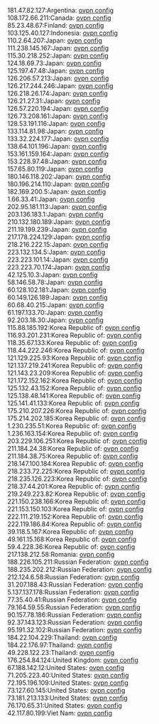 181.47.82.127:Argentina: [ovpn config](vpn/181_47_82_127.ovpn)  
108.172.66.211:Canada: [ovpn config](vpn/108_172_66_211.ovpn)  
85.23.48.67:Finland: [ovpn config](vpn/85_23_48_67.ovpn)  
103.125.40.127:Indonesia: [ovpn config](vpn/103_125_40_127.ovpn)  
110.2.64.207:Japan: [ovpn config](vpn/110_2_64_207.ovpn)  
111.238.145.167:Japan: [ovpn config](vpn/111_238_145_167.ovpn)  
115.30.218.252:Japan: [ovpn config](vpn/115_30_218_252.ovpn)  
124.18.69.73:Japan: [ovpn config](vpn/124_18_69_73.ovpn)  
125.197.47.48:Japan: [ovpn config](vpn/125_197_47_48.ovpn)  
126.206.57.213:Japan: [ovpn config](vpn/126_206_57_213.ovpn)  
126.217.244.246:Japan: [ovpn config](vpn/126_217_244_246.ovpn)  
126.218.26.174:Japan: [ovpn config](vpn/126_218_26_174.ovpn)  
126.21.27.31:Japan: [ovpn config](vpn/126_21_27_31.ovpn)  
126.57.220.194:Japan: [ovpn config](vpn/126_57_220_194.ovpn)  
126.73.208.161:Japan: [ovpn config](vpn/126_73_208_161.ovpn)  
128.53.191.116:Japan: [ovpn config](vpn/128_53_191_116.ovpn)  
133.114.81.98:Japan: [ovpn config](vpn/133_114_81_98.ovpn)  
133.32.224.177:Japan: [ovpn config](vpn/133_32_224_177.ovpn)  
138.64.101.196:Japan: [ovpn config](vpn/138_64_101_196.ovpn)  
153.161.159.164:Japan: [ovpn config](vpn/153_161_159_164.ovpn)  
153.228.97.48:Japan: [ovpn config](vpn/153_228_97_48.ovpn)  
157.65.80.119:Japan: [ovpn config](vpn/157_65_80_119.ovpn)  
180.146.118.202:Japan: [ovpn config](vpn/180_146_118_202.ovpn)  
180.196.214.110:Japan: [ovpn config](vpn/180_196_214_110.ovpn)  
182.169.200.5:Japan: [ovpn config](vpn/182_169_200_5.ovpn)  
1.66.33.41:Japan: [ovpn config](vpn/1_66_33_41.ovpn)  
202.95.181.113:Japan: [ovpn config](vpn/202_95_181_113.ovpn)  
203.136.183.1:Japan: [ovpn config](vpn/203_136_183_1.ovpn)  
210.132.180.189:Japan: [ovpn config](vpn/210_132_180_189.ovpn)  
211.19.199.239:Japan: [ovpn config](vpn/211_19_199_239.ovpn)  
217.178.224.129:Japan: [ovpn config](vpn/217_178_224_129.ovpn)  
218.216.222.15:Japan: [ovpn config](vpn/218_216_222_15.ovpn)  
223.132.134.5:Japan: [ovpn config](vpn/223_132_134_5.ovpn)  
223.223.101.14:Japan: [ovpn config](vpn/223_223_101_14.ovpn)  
223.223.70.174:Japan: [ovpn config](vpn/223_223_70_174.ovpn)  
42.125.10.3:Japan: [ovpn config](vpn/42_125_10_3.ovpn)  
58.146.58.78:Japan: [ovpn config](vpn/58_146_58_78.ovpn)  
60.128.102.181:Japan: [ovpn config](vpn/60_128_102_181.ovpn)  
60.149.126.189:Japan: [ovpn config](vpn/60_149_126_189.ovpn)  
60.68.40.215:Japan: [ovpn config](vpn/60_68_40_215.ovpn)  
61.197.133.70:Japan: [ovpn config](vpn/61_197_133_70.ovpn)  
92.203.18.30:Japan: [ovpn config](vpn/92_203_18_30.ovpn)  
115.88.185.192:Korea Republic of: [ovpn config](vpn/115_88_185_192.ovpn)  
116.93.201.231:Korea Republic of: [ovpn config](vpn/116_93_201_231.ovpn)  
118.35.67.133:Korea Republic of: [ovpn config](vpn/118_35_67_133.ovpn)  
118.44.222.246:Korea Republic of: [ovpn config](vpn/118_44_222_246.ovpn)  
121.129.225.93:Korea Republic of: [ovpn config](vpn/121_129_225_93.ovpn)  
121.137.219.241:Korea Republic of: [ovpn config](vpn/121_137_219_241.ovpn)  
121.143.23.209:Korea Republic of: [ovpn config](vpn/121_143_23_209.ovpn)  
121.172.152.162:Korea Republic of: [ovpn config](vpn/121_172_152_162.ovpn)  
125.132.43.152:Korea Republic of: [ovpn config](vpn/125_132_43_152.ovpn)  
125.138.48.141:Korea Republic of: [ovpn config](vpn/125_138_48_141.ovpn)  
125.141.41.133:Korea Republic of: [ovpn config](vpn/125_141_41_133.ovpn)  
175.210.207.226:Korea Republic of: [ovpn config](vpn/175_210_207_226.ovpn)  
175.214.202.185:Korea Republic of: [ovpn config](vpn/175_214_202_185.ovpn)  
1.230.235.51:Korea Republic of: [ovpn config](vpn/1_230_235_51.ovpn)  
1.236.163.154:Korea Republic of: [ovpn config](vpn/1_236_163_154.ovpn)  
203.229.106.251:Korea Republic of: [ovpn config](vpn/203_229_106_251.ovpn)  
211.184.24.38:Korea Republic of: [ovpn config](vpn/211_184_24_38.ovpn)  
211.184.38.75:Korea Republic of: [ovpn config](vpn/211_184_38_75.ovpn)  
218.147.100.184:Korea Republic of: [ovpn config](vpn/218_147_100_184.ovpn)  
218.233.72.225:Korea Republic of: [ovpn config](vpn/218_233_72_225.ovpn)  
218.235.126.223:Korea Republic of: [ovpn config](vpn/218_235_126_223.ovpn)  
218.37.44.201:Korea Republic of: [ovpn config](vpn/218_37_44_201.ovpn)  
219.249.223.82:Korea Republic of: [ovpn config](vpn/219_249_223_82.ovpn)  
221.150.238.166:Korea Republic of: [ovpn config](vpn/221_150_238_166.ovpn)  
221.153.150.103:Korea Republic of: [ovpn config](vpn/221_153_150_103.ovpn)  
222.111.219.152:Korea Republic of: [ovpn config](vpn/222_111_219_152.ovpn)  
222.119.186.84:Korea Republic of: [ovpn config](vpn/222_119_186_84.ovpn)  
39.118.5.167:Korea Republic of: [ovpn config](vpn/39_118_5_167.ovpn)  
49.161.15.168:Korea Republic of: [ovpn config](vpn/49_161_15_168.ovpn)  
59.4.228.36:Korea Republic of: [ovpn config](vpn/59_4_228_36.ovpn)  
217.138.212.58:Romania: [ovpn config](vpn/217_138_212_58.ovpn)  
188.226.105.211:Russian Federation: [ovpn config](vpn/188_226_105_211.ovpn)  
188.235.202.212:Russian Federation: [ovpn config](vpn/188_235_202_212.ovpn)  
212.124.6.58:Russian Federation: [ovpn config](vpn/212_124_6_58.ovpn)  
31.207.188.43:Russian Federation: [ovpn config](vpn/31_207_188_43.ovpn)  
5.137.137.178:Russian Federation: [ovpn config](vpn/5_137_137_178.ovpn)  
77.35.40.41:Russian Federation: [ovpn config](vpn/77_35_40_41.ovpn)  
79.164.59.55:Russian Federation: [ovpn config](vpn/79_164_59_55.ovpn)  
90.157.78.186:Russian Federation: [ovpn config](vpn/90_157_78_186.ovpn)  
92.37.143.123:Russian Federation: [ovpn config](vpn/92_37_143_123.ovpn)  
95.191.32.102:Russian Federation: [ovpn config](vpn/95_191_32_102.ovpn)  
184.22.104.229:Thailand: [ovpn config](vpn/184_22_104_229.ovpn)  
184.22.176.97:Thailand: [ovpn config](vpn/184_22_176_97.ovpn)  
49.228.122.23:Thailand: [ovpn config](vpn/49_228_122_23.ovpn)  
176.254.84.124:United Kingdom: [ovpn config](vpn/176_254_84_124.ovpn)  
67.188.142.12:United States: [ovpn config](vpn/67_188_142_12.ovpn)  
71.205.223.40:United States: [ovpn config](vpn/71_205_223_40.ovpn)  
72.195.196.109:United States: [ovpn config](vpn/72_195_196_109.ovpn)  
73.127.60.145:United States: [ovpn config](vpn/73_127_60_145.ovpn)  
73.181.213.133:United States: [ovpn config](vpn/73_181_213_133.ovpn)  
76.170.65.31:United States: [ovpn config](vpn/76_170_65_31.ovpn)  
42.117.80.199:Viet Nam: [ovpn config](vpn/42_117_80_199.ovpn)  
